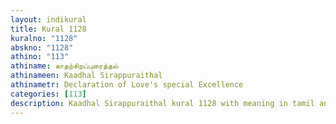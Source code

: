 ```yaml
---
layout: indikural
title: Kural 1128
kuralno: "1128"
abskno: "1128"
athino: "113"
athiname: காதற்சிறப்புரைத்தல்
athinameen: Kaadhal Sirappuraithal
athinametr: Declaration of Love's special Excellence
categories: [113]
description: Kaadhal Sirappuraithal kural 1128 with meaning in tamil and english 
---
```


